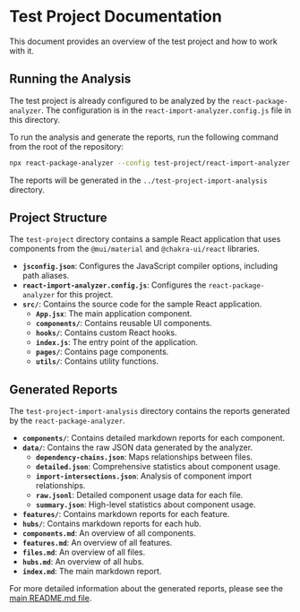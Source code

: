 # Test Project Documentation

This document provides an overview of the test project and how to work with it.

## Running the Analysis

The test project is already configured to be analyzed by the `react-package-analyzer`. The configuration is in the `react-import-analyzer.config.js` file in this directory.

To run the analysis and generate the reports, run the following command from the root of the repository:

```bash
npx react-package-analyzer --config test-project/react-import-analyzer.config.js
```

The reports will be generated in the `../test-project-import-analysis` directory.

## Project Structure

The `test-project` directory contains a sample React application that uses components from the `@mui/material` and `@chakra-ui/react` libraries.

- **`jsconfig.json`**: Configures the JavaScript compiler options, including path aliases.
- **`react-import-analyzer.config.js`**: Configures the `react-package-analyzer` for this project.
- **`src/`**: Contains the source code for the sample React application.
  - **`App.jsx`**: The main application component.
  - **`components/`**: Contains reusable UI components.
  - **`hooks/`**: Contains custom React hooks.
  - **`index.js`**: The entry point of the application.
  - **`pages/`**: Contains page components.
  - **`utils/`**: Contains utility functions.

## Generated Reports

The `test-project-import-analysis` directory contains the reports generated by the `react-package-analyzer`.

- **`components/`**: Contains detailed markdown reports for each component.
- **`data/`**: Contains the raw JSON data generated by the analyzer.
  - **`dependency-chains.json`**: Maps relationships between files.
  - **`detailed.json`**: Comprehensive statistics about component usage.
  - **`import-intersections.json`**: Analysis of component import relationships.
  - **`raw.jsonl`**: Detailed component usage data for each file.
  - **`summary.json`**: High-level statistics about component usage.
- **`features/`**: Contains markdown reports for each feature.
- **`hubs/`**: Contains markdown reports for each hub.
- **`components.md`**: An overview of all components.
- **`features.md`**: An overview of all features.
- **`files.md`**: An overview of all files.
- **`hubs.md`**: An overview of all hubs.
- **`index.md`**: The main markdown report.

For more detailed information about the generated reports, please see the [main README.md file](../../README.md#output).
